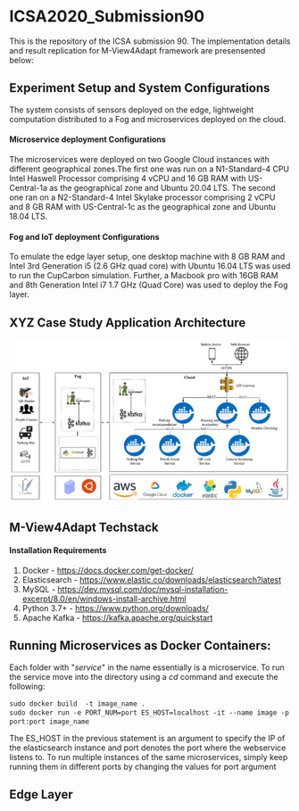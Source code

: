 # ICSA2020_Submission90
This is the repository of the ICSA submission 90. The implementation details and result replication for M-View4Adapt framework are presensented below:


## Experiment Setup and System Configurations

The system consists of sensors deployed on the edge, lightweight computation distributed to a Fog and microservices deployed on the cloud. 

#### Microservice deployment Configurations

The microservices were deployed on two Google Cloud instances with different geographical zones.The first one was run on a N1-Standard-4 CPU Intel Haswell Processor comprising 4 vCPU and 16 GB RAM with US-Central-1a as the geographical zone and Ubuntu 20.04 LTS. The second one ran on a N2-Standard-4 Intel Skylake processor comprising 2 vCPU and 8 GB RAM with US-Central-1c as the geographical zone and Ubuntu 18.04 LTS.

#### Fog and IoT deployment Configurations

To emulate the edge layer setup, one desktop machine with 8 GB RAM and Intel 3rd Generation i5 (2.6 GHz quad core) with Ubuntu 16.04 LTS was used to run the CupCarbon simulation. Further, a Macbook pro with 16GB RAM and 8th Generation Intel i7 1.7 GHz (Quad Core) was used to deploy the Fog layer. 


## XYZ Case Study Application Architecture

![XYZ base application architecture](XYZ_Application.png)


## M-View4Adapt Techstack






#### Installation Requirements

1. Docker - https://docs.docker.com/get-docker/
2. Elasticsearch - https://www.elastic.co/downloads/elasticsearch?latest
3. MySQL - https://dev.mysql.com/doc/mysql-installation-excerpt/8.0/en/windows-install-archive.html
4. Python 3.7+ - https://www.python.org/downloads/
5. Apache Kafka - https://kafka.apache.org/quickstart



## Running Microservices as Docker Containers:

Each folder with "_service_" in the name essentially is a microservice. To run the service move into the directory using a _cd_ command and execute the following:


```shell
sudo docker build  -t image_name .
sudo docker run -e PORT_NUM=port ES_HOST=localhost -it --name image -p port:port image_name
```

The ES_HOST in the previous statement is an argument to specify the IP of the elasticsearch instance and port denotes the port where the webservice listens to. To run multiple instances of the same microservices, simply keep running them in different ports by changing the values for port argument

## Edge Layer



